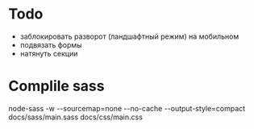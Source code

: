 
# Todo
- заблокировать разворот (ландшафтный режим) на мобильном
- подвязать формы
- натянуть секции

# Complile sass
node-sass -w --sourcemap=none --no-cache --output-style=compact docs/sass/main.sass docs/css/main.css